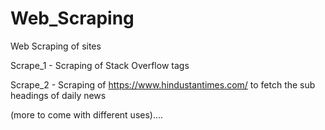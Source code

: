 # Web_Scraping
Web Scraping of sites

Scrape_1 - Scraping of Stack Overflow tags

Scrape_2 - Scraping of https://www.hindustantimes.com/ to fetch the sub headings of daily news


(more to come with different uses)....
